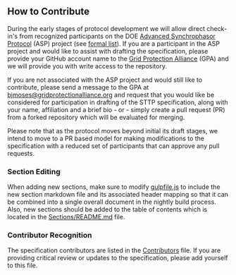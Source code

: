 ## How to Contribute

During the early stages of protocol development we will allow direct check-in's from recognized participants on the DOE [Advanced Synchrophasor Protocol](https://energy.gov/oe/articles/oe-announces-investment-new-research-improve-grid-reliability-through-enhanced-0) (ASP) project (see [formal list](Sections/Images/participant-matrix.png)). If you are a participant in the ASP project and would like to assist with drafting the specification, please provide your GitHub account name to the [Grid Protection Alliance](https://www.gridprotectionalliance.org/) (GPA) and we will provide you with write access to the repository.

If you are not associated with the ASP project and would still like to contribute, please send a message to the GPA at [bjmoses@gridprotectionalliance.org](mailto:bjmoses@gridprotectionalliance.org?subject=STTP%20drafting%20participant%20consideration...) and request that you would like be considered for participation in drafting of the STTP specification, along with your name, affiliation and a brief bio - or - simply create a pull request (PR) from a forked repository which will be evaluated for merging.

Please note that as the protocol moves beyond initial its draft stages, we intend to move to a PR based model for making modifications to the specification with a reduced set of participants that can approve any pull requests.

### Section Editing

When adding new sections, make sure to modify [gulpfile.js](gulpfile.js) to include the new section markdown file and its associated header mapping so that it can be combined into a single overall document in the nightly build process. Also, new sections should be added to the table of contents which is located in the [Sections/README.md](Sections/README.md) file.

### Contributor Recognition

The specification contributors are listed in the [Contributors](Sections/Contributors.md) file. If you are providing critical review or updates to the specification, please add yourself to this file.

